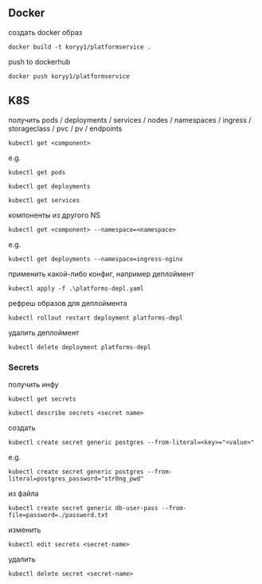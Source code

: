 ## Docker

создать docker образ
```
docker build -t koryy1/platformservice .
```

push to dockerhub
```
docker push koryy1/platformservice
```

## K8S

получить pods / deployments / services / nodes / namespaces / ingress / storageclass / pvc / pv / endpoints
```
kubectl get <component>
```
e.g.
```
kubectl get pods
```
```
kubectl get deployments
```
```
kubectl get services
```

компоненты из другого NS
```
kubectl get <component> --namespace=<namespace>
```
e.g.
```
kubectl get deployments --namespace=ingress-nginx
```

применить какой-либо конфиг, например деплоймент
```
kubectl apply -f .\platforms-depl.yaml
```

рефреш образов для деплоймента
```
kubectl rollout restart deployment platforms-depl
```

удалить деплоймент
```
kubectl delete deployment platforms-depl
```

### Secrets

получить инфу
```
kubectl get secrets
```
```
kubectl describe secrets <secret name>
```

создать
```
kubectl create secret generic postgres --from-literal=<key>="<value>"
```
e.g.
```
kubectl create secret generic postgres --from-literal=postgres_password="str0ng_pwd"
```
из файла
``` 
kubectl create secret generic db-user-pass --from-file=password=./password.txt
```

изменить
```
kubectl edit secrets <secret-name>
```

удалить
```
kubectl delete secret <secret-name>
```
